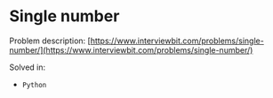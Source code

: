 # Single number

Problem description: [https://www.interviewbit.com/problems/single-number/](https://www.interviewbit.com/problems/single-number/)

Solved in:
* `Python`
